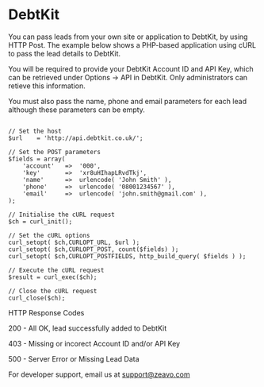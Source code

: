 DebtKit
=======

You can pass leads from your own site or application to DebtKit, by using HTTP Post. The example below shows a PHP-based application using cURL to pass the lead details to DebtKit.

You will be required to provide your DebtKit Account ID and API Key, which can be retrieved under Options -> API in DebtKit. Only administrators can retieve this information.

You must also pass the name, phone and email parameters for each lead although these parameters can be empty.

```

// Set the host
$url 	= 'http://api.debtkit.co.uk/';

// Set the POST parameters
$fields = array(
	'account' 	=>	'000',
	'key'		=>	'xr8uHIhapLRvdTkj',
	'name' 		=> 	urlencode( 'John Smith' ),
	'phone' 	=> 	urlencode( '08001234567' ),
	'email' 	=> 	urlencode( 'john.smith@gmail.com' ),
);

// Initialise the cURL request
$ch = curl_init();

// Set the cURL options
curl_setopt( $ch,CURLOPT_URL, $url );
curl_setopt( $ch,CURLOPT_POST, count($fields) );
curl_setopt( $ch,CURLOPT_POSTFIELDS, http_build_query( $fields ) );

// Execute the cURL request
$result = curl_exec($ch);

// Close the cURL request
curl_close($ch);

```


HTTP Response Codes


200 - All OK, lead successfully added to DebtKit

403 - Missing or incorect Account ID and/or API Key

500 - Server Error or Missing Lead Data

For developer support, email us at support@zeavo.com
